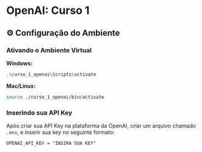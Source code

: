 # OpenAI: Curso 1

## ⚙️ Configuração do Ambiente

### Ativando o Ambiente Virtual

**Windows:**
```bash
.\curso_1_openai\Scripts\activate
```

**Mac/Linux:**
```bash
source ./curso_1_openai/bin/activate
```

### Inserindo sua API Key

Após criar sua API Key na plataforma da OpenAI, criar um arquivo chamado ```.env```, e inserir sua key no seguinte formato:

```
OPENAI_API_KEY = "INSIRA SUA KEY"
```

